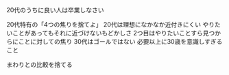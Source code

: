 20代のうちに良い人は卒業しなさい

20代特有の「4つの焦りを捨てよ」
20代は理想になかなか近付きにくい
やりたいことがあってもそれに近づけないもどかしさ
2つ目はやりたいことすら見つからにことに対しての焦り
30代はゴールではない
必要以上に30歳を意識しすぎること

まわりとの比較を捨てる
